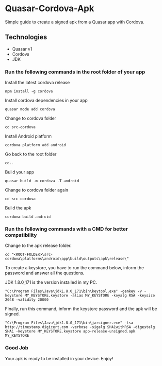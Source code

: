 # Quasar-Cordova-Apk
Simple guide to create a signed apk from a Quasar app with Cordova.

## Technologies
- Quasar v1
- Cordova
- JDK

### Run the following commands in the root folder of your app

Install the latest cordova release
```batch
npm install -g cordova
```
Install cordova dependencies in your app
```batch
quasar mode add cordova
```
Change to cordova folder
```batch
cd src-cordova
```
Install Android platform
```batch
cordova platform add android
```
Go back to the root folder
```batch
cd..
```
Build your app
```batch
quasar build -m cordova -T android
```
Change to cordova folder again
```batch
cd src-cordova
```
Build the apk
```batch
cordova build android
```

### Run the following commands with a CMD for better compatibility

Change to the apk release folder.
```batch
cd "<ROOT-FOLDER>\src-cordova\platforms\android\app\build\outputs\apk\release\"
```
To create a keystore, you have to run the command below, inform the password and answer all the questions.

JDK 1.8.0_171 is the version installed in my PC.
```batch
"C:\Program Files\Java\jdk1.8.0_171\bin\keytool.exe" -genkey -v -keystore MY_KEYSTORE.keystore -alias MY_KEYSTORE -keyalg RSA -keysize 2048 -validity 20000
```
Finally, run this command, inform the keystore password and the apk will be signed.
```batch
"C:\Program Files\Java\jdk1.8.0_171\bin\jarsigner.exe" -tsa http://timestamp.digicert.com -verbose -sigalg SHA1withRSA -digestalg SHA1 -keystore MY_KEYSTORE.keystore app-release-unsigned.apk MY_KEYSTORE
```
### Good Job
Your apk is ready to be installed in your device.
Enjoy!




